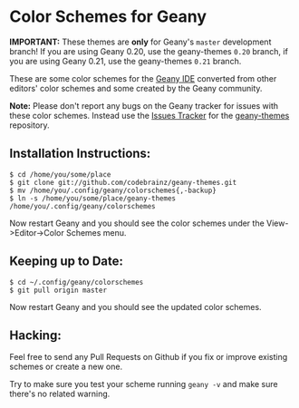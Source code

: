 Color Schemes for Geany
=======================

__IMPORTANT:__ These themes are **only** for Geany's `master` development branch!  If you are using Geany 0.20, use
the geany-themes `0.20` branch, if you are using Geany 0.21, use the geany-themes `0.21` branch.

These are some color schemes for the [Geany IDE](http://geany.org) converted from other editors' color
schemes and some created by the Geany community.

__Note:__ Please don't report any bugs on the Geany tracker for issues with these color schemes.  Instead use the
[Issues Tracker](https://github.com/codebrainz/geany-themes/issues) for the
[geany-themes](https://github.com/codebrainz/geany-themes) repository.

Installation Instructions:
--------------------------

```
$ cd /home/you/some/place
$ git clone git://github.com/codebrainz/geany-themes.git
$ mv /home/you/.config/geany/colorschemes{,-backup}
$ ln -s /home/you/some/place/geany-themes /home/you/.config/geany/colorschemes 
```

Now restart Geany and you should see the color schemes under the View->Editor->Color Schemes menu.

Keeping up to Date:
-------------------

```
$ cd ~/.config/geany/colorschemes
$ git pull origin master
```

Now restart Geany and you should see the updated color schemes.

Hacking:
--------

Feel free to send any Pull Requests on Github if you fix or improve existing schemes or create a new one.

Try to make sure you test your scheme running `geany -v` and make sure there's no related warning.
